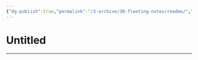 ```yaml
---
{"dg-publish":true,"permalink":"/3-archive/30-fleeting-notes/readme/","tags":["gardenEntry"]}
---
```


# Untitled
---
